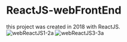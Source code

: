 # ReactJS-webFrontEnd
this project was created in 2018 with ReactJS.\
![webReactJS1-2a](https://user-images.githubusercontent.com/59111460/152620705-8b09c344-e086-4970-8aff-9ccd5898e9bd.png)
![webReactJS3-3a](https://user-images.githubusercontent.com/59111460/152620713-810def6d-53cd-49e8-9ec8-7f1f2a529278.png)

